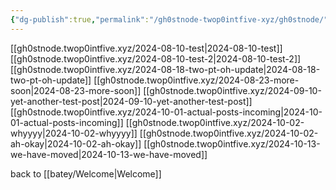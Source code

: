 ```yaml
---
{"dg-publish":true,"permalink":"/gh0stnode-twop0intfive-xyz/gh0stnode/","created":"2024-10-13T16:33:18.000-04:00","updated":"2024-10-13T17:50:10.000-04:00"}
---
```


[[gh0stnode.twop0intfive.xyz/2024-08-10-test\|2024-08-10-test]]
[[gh0stnode.twop0intfive.xyz/2024-08-10-test-2\|2024-08-10-test-2]]
[[gh0stnode.twop0intfive.xyz/2024-08-18-two-pt-oh-update\|2024-08-18-two-pt-oh-update]]
[[gh0stnode.twop0intfive.xyz/2024-08-23-more-soon\|2024-08-23-more-soon]]
[[gh0stnode.twop0intfive.xyz/2024-09-10-yet-another-test-post\|2024-09-10-yet-another-test-post]]
[[gh0stnode.twop0intfive.xyz/2024-10-01-actual-posts-incoming\|2024-10-01-actual-posts-incoming]]
[[gh0stnode.twop0intfive.xyz/2024-10-02-whyyyy\|2024-10-02-whyyyy]]
[[gh0stnode.twop0intfive.xyz/2024-10-02-ah-okay\|2024-10-02-ah-okay]]
[[gh0stnode.twop0intfive.xyz/2024-10-13-we-have-moved\|2024-10-13-we-have-moved]]


back to [[batey/Welcome\|Welcome]]
